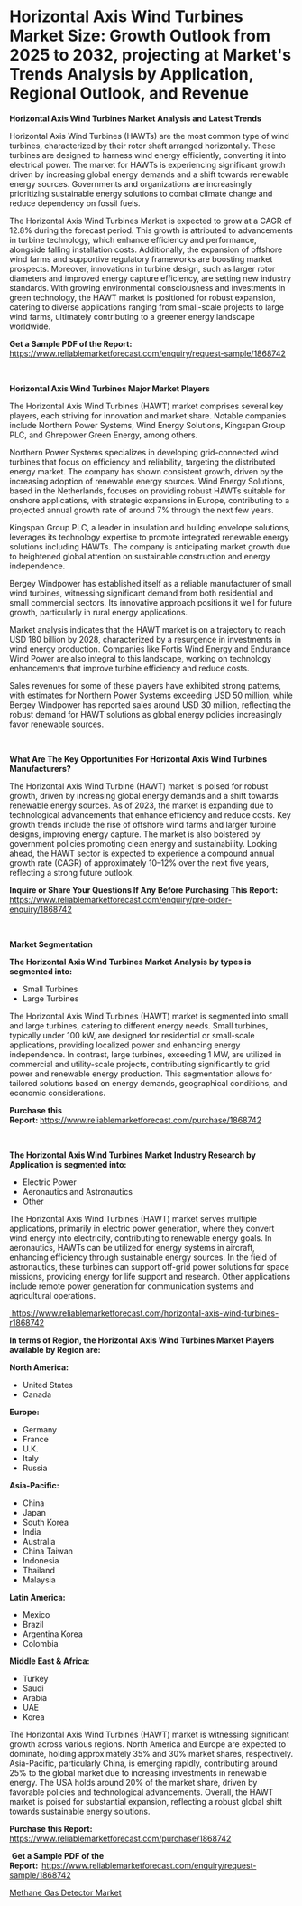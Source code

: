<p><h1>Horizontal Axis Wind Turbines Market Size: Growth Outlook from 2025 to 2032, projecting at Market's Trends Analysis by Application, Regional Outlook, and Revenue</h1></p><p><strong>Horizontal Axis Wind Turbines Market Analysis and Latest Trends</strong></p>
<p><p>Horizontal Axis Wind Turbines (HAWTs) are the most common type of wind turbines, characterized by their rotor shaft arranged horizontally. These turbines are designed to harness wind energy efficiently, converting it into electrical power. The market for HAWTs is experiencing significant growth driven by increasing global energy demands and a shift towards renewable energy sources. Governments and organizations are increasingly prioritizing sustainable energy solutions to combat climate change and reduce dependency on fossil fuels.</p><p>The Horizontal Axis Wind Turbines Market is expected to grow at a CAGR of 12.8% during the forecast period. This growth is attributed to advancements in turbine technology, which enhance efficiency and performance, alongside falling installation costs. Additionally, the expansion of offshore wind farms and supportive regulatory frameworks are boosting market prospects. Moreover, innovations in turbine design, such as larger rotor diameters and improved energy capture efficiency, are setting new industry standards. With growing environmental consciousness and investments in green technology, the HAWT market is positioned for robust expansion, catering to diverse applications ranging from small-scale projects to large wind farms, ultimately contributing to a greener energy landscape worldwide.</p></p>
<p><strong>Get a Sample PDF of the Report:&nbsp;</strong> <a href="https://www.reliablemarketforecast.com/enquiry/request-sample/1868742?utm_campaign=2308&utm_medium=2&utm_source=Github&utm_content=ia&utm_term=08042025&utm_id=horizontal-axis-wind-turbines">https://www.reliablemarketforecast.com/enquiry/request-sample/1868742</a></p>
<p>&nbsp;</p>
<p><strong>Horizontal Axis Wind Turbines Major Market Players</strong></p>
<p><p>The Horizontal Axis Wind Turbines (HAWT) market comprises several key players, each striving for innovation and market share. Notable companies include Northern Power Systems, Wind Energy Solutions, Kingspan Group PLC, and Ghrepower Green Energy, among others.</p><p>Northern Power Systems specializes in developing grid-connected wind turbines that focus on efficiency and reliability, targeting the distributed energy market. The company has shown consistent growth, driven by the increasing adoption of renewable energy sources. Wind Energy Solutions, based in the Netherlands, focuses on providing robust HAWTs suitable for onshore applications, with strategic expansions in Europe, contributing to a projected annual growth rate of around 7% through the next few years.</p><p>Kingspan Group PLC, a leader in insulation and building envelope solutions, leverages its technology expertise to promote integrated renewable energy solutions including HAWTs. The company is anticipating market growth due to heightened global attention on sustainable construction and energy independence.</p><p>Bergey Windpower has established itself as a reliable manufacturer of small wind turbines, witnessing significant demand from both residential and small commercial sectors. Its innovative approach positions it well for future growth, particularly in rural energy applications.</p><p>Market analysis indicates that the HAWT market is on a trajectory to reach USD 180 billion by 2028, characterized by a resurgence in investments in wind energy production. Companies like Fortis Wind Energy and Endurance Wind Power are also integral to this landscape, working on technology enhancements that improve turbine efficiency and reduce costs.</p><p>Sales revenues for some of these players have exhibited strong patterns, with estimates for Northern Power Systems exceeding USD 50 million, while Bergey Windpower has reported sales around USD 30 million, reflecting the robust demand for HAWT solutions as global energy policies increasingly favor renewable sources.</p></p>
<p>&nbsp;</p>
<p><strong>What Are The Key Opportunities For Horizontal Axis Wind Turbines Manufacturers?</strong></p>
<p><p>The Horizontal Axis Wind Turbine (HAWT) market is poised for robust growth, driven by increasing global energy demands and a shift towards renewable energy sources. As of 2023, the market is expanding due to technological advancements that enhance efficiency and reduce costs. Key growth trends include the rise of offshore wind farms and larger turbine designs, improving energy capture. The market is also bolstered by government policies promoting clean energy and sustainability. Looking ahead, the HAWT sector is expected to experience a compound annual growth rate (CAGR) of approximately 10–12% over the next five years, reflecting a strong future outlook.</p></p>
<p><strong>Inquire or Share Your Questions If Any Before Purchasing This Report:</strong> <a href="https://www.reliablemarketforecast.com/enquiry/pre-order-enquiry/1868742?utm_campaign=2308&utm_medium=2&utm_source=Github&utm_content=ia&utm_term=08042025&utm_id=horizontal-axis-wind-turbines">https://www.reliablemarketforecast.com/enquiry/pre-order-enquiry/1868742</a></p>
<p>&nbsp;</p>
<p><strong>Market Segmentation</strong></p>
<p><strong>The Horizontal Axis Wind Turbines Market Analysis by types is segmented into:</strong></p>
<p><ul><li>Small Turbines</li><li>Large Turbines</li></ul></p>
<p><p>The Horizontal Axis Wind Turbines (HAWT) market is segmented into small and large turbines, catering to different energy needs. Small turbines, typically under 100 kW, are designed for residential or small-scale applications, providing localized power and enhancing energy independence. In contrast, large turbines, exceeding 1 MW, are utilized in commercial and utility-scale projects, contributing significantly to grid power and renewable energy production. This segmentation allows for tailored solutions based on energy demands, geographical conditions, and economic considerations.</p></p>
<p><strong>Purchase this Report:&nbsp;</strong><a href="https://www.reliablemarketforecast.com/purchase/1868742?utm_campaign=2308&utm_medium=2&utm_source=Github&utm_content=ia&utm_term=08042025&utm_id=horizontal-axis-wind-turbines">https://www.reliablemarketforecast.com/purchase/1868742</a></p>
<p>&nbsp;</p>
<p><strong>The Horizontal Axis Wind Turbines Market Industry Research by Application is segmented into:</strong></p>
<p><ul><li>Electric Power</li><li>Aeronautics and Astronautics</li><li>Other</li></ul></p>
<p><p>The Horizontal Axis Wind Turbines (HAWT) market serves multiple applications, primarily in electric power generation, where they convert wind energy into electricity, contributing to renewable energy goals. In aeronautics, HAWTs can be utilized for energy systems in aircraft, enhancing efficiency through sustainable energy sources. In the field of astronautics, these turbines can support off-grid power solutions for space missions, providing energy for life support and research. Other applications include remote power generation for communication systems and agricultural operations.</p></p>
<p><a href="https://www.reliablemarketforecast.com/horizontal-axis-wind-turbines-r1868742?utm_campaign=2308&utm_medium=2&utm_source=Github&utm_content=ia&utm_term=08042025&utm_id=horizontal-axis-wind-turbines">&nbsp;https://www.reliablemarketforecast.com/horizontal-axis-wind-turbines-r1868742</a></p>
<p><strong>In terms of Region, the Horizontal Axis Wind Turbines Market Players available by Region are:</strong></p>
<p>
    <p> <strong> North America: </strong>
        <ul>
            <li>United States</li>
            <li>Canada</li>
        </ul>
        </p> 
    <p> <strong> Europe: </strong>
        <ul>
            <li>Germany</li>
            <li>France</li>
            <li>U.K.</li>
            <li>Italy</li>
            <li>Russia</li>
        </ul>
        </p> 
    <p> <strong> Asia-Pacific: </strong>
        <ul>
            <li>China</li>
            <li>Japan</li>
            <li>South Korea</li>
            <li>India</li>
            <li>Australia</li>
            <li>China Taiwan</li>
            <li>Indonesia</li>
            <li>Thailand</li>
            <li>Malaysia</li>
        </ul>
        </p> 
    <p> <strong> Latin America: </strong>
        <ul>
            <li>Mexico</li>
            <li>Brazil</li>
            <li>Argentina Korea</li>
            <li>Colombia</li>
        </ul>
        </p> 
    <p> <strong> Middle East & Africa: </strong>
        <ul>
            <li>Turkey</li>
            <li>Saudi</li>
            <li>Arabia</li>
            <li>UAE</li>
            <li>Korea</li>
        </ul>
    </p>
    </p>
<p><p>The Horizontal Axis Wind Turbines (HAWT) market is witnessing significant growth across various regions. North America and Europe are expected to dominate, holding approximately 35% and 30% market shares, respectively. Asia-Pacific, particularly China, is emerging rapidly, contributing around 25% to the global market due to increasing investments in renewable energy. The USA holds around 20% of the market share, driven by favorable policies and technological advancements. Overall, the HAWT market is poised for substantial expansion, reflecting a robust global shift towards sustainable energy solutions.</p></p>
<p><strong>Purchase this Report: </strong><a href="https://www.reliablemarketforecast.com/purchase/1868742?utm_campaign=2308&utm_medium=2&utm_source=Github&utm_content=ia&utm_term=08042025&utm_id=horizontal-axis-wind-turbines">https://www.reliablemarketforecast.com/purchase/1868742</a></p>
<p>&nbsp;<strong>Get a Sample PDF of the Report:&nbsp;&nbsp;</strong><a href="https://www.reliablemarketforecast.com/enquiry/request-sample/1868742?utm_campaign=2308&utm_medium=2&utm_source=Github&utm_content=ia&utm_term=08042025&utm_id=horizontal-axis-wind-turbines">https://www.reliablemarketforecast.com/enquiry/request-sample/1868742</a></p>
<p><strong></strong></p>
<p><p><a href="https://github.com/JubayerMia832/Market-Research-Report-List-2/blob/main/methane-gas-detector-market.md?utm_campaign=2308&utm_medium=2&utm_source=Github&utm_content=ia&utm_term=08042025&utm_id=horizontal-axis-wind-turbines">Methane Gas Detector Market</a></p></p>
